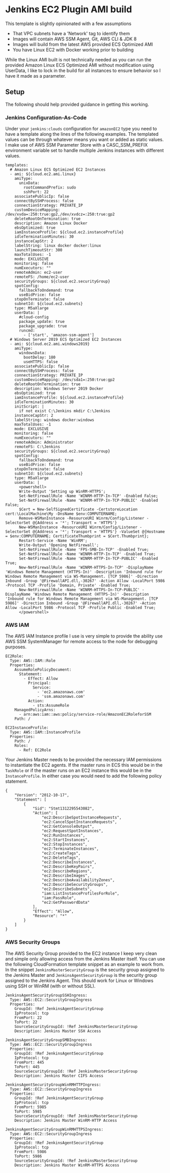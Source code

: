 # Jenkins EC2 Plugin AMI build

This template is slightly opinionated with a few assumptions

* That VPC subnets have a 'Network' tag to identify them
* Images will contain AWS SSM Agent, Git, AWS CLI & JDK 8
* Images will build from the latest AWS provided ECS Optimized AMI
* You have Linux EC2 with Docker working prior to building

While the Linux AMI built is not technically needed as you can run the provided
Amazon Linux ECS Optimized AMI without modification using UserData, I like to
lock in the build for all instances to ensure behavior so I have it made as a
parameter.

## Setup

The following should help provided guidance in getting this working.

### Jenkins Configuration-As-Code

Under your `jenkins:clouds` configuration for `amazonEC2` type you need to
have a template along the lines of the following examples. The templated values
can be through whatever means you want or added as static values. I make use of
AWS SSM Parameter Store with a CASC_SSM_PREFIX environment variable set to handle
multiple Jenkins instances with different values.

```
templates:
  # Amazon Linux ECS Optimized EC2 Instances
  - ami: ${cloud.ec2.ami.linux}
    amiType:
      unixData:
        rootCommandPrefix: sudo
        sshPort: 22
    associatePublicIp: false
    connectBySSHProcess: false
    connectionStrategy: PRIVATE_IP
    customDeviceMapping: /dev/xvda=:250:true:gp2,/dev/xvdcz=:250:true:gp2
    deleteRootOnTermination: true
    description: Amazon Linux Docker
    ebsOptimized: true
    iamInstanceProfile: ${cloud.ec2.instanceProfile}
    idleTerminationMinutes: 30
    instanceCapStr: 2
    labelString: linux docker docker:linux
    launchTimeoutStr: 300
    maxTotalUses: -1
    mode: EXCLUSIVE
    monitoring: false
    numExecutors: ""
    remoteAdmin: ec2-user
    remoteFS: /home/ec2-user
    securityGroups: ${cloud.ec2.securityGroup}
    spotConfig:
      fallbackToOndemand: true
      useBidPrice: false
    stopOnTerminate: false
    subnetId: ${cloud.ec2.subnets}
    type: M5aXlarge
    userData: |
      #cloud-config
      package_update: true
      package_upgrade: true
      runcmd:
        - ['start', 'amazon-ssm-agent']
  # Windows Server 2019 ECS Optimized EC2 Instances
  - ami: ${cloud.ec2.ami.windows2019}
    amiType:
      windowsData:
        bootDelay: 180
        useHTTPS: false
    associatePublicIp: false
    connectBySSHProcess: false
    connectionStrategy: PRIVATE_IP
    customDeviceMapping: /dev/sda1=:250:true:gp2
    deleteRootOnTermination: true
    description: Windows Server 2019 Docker
    ebsOptimized: true
    iamInstanceProfile: ${cloud.ec2.instanceProfile}
    idleTerminationMinutes: 30
    initScript: |
      if not exist C:\Jenkins mkdir C:\Jenkins
    instanceCapStr: 2
    labelString: windows docker:windows
    maxTotalUses: -1
    mode: EXCLUSIVE
    monitoring: false
    numExecutors: ""
    remoteAdmin: Administrator
    remoteFS: C:\Jenkins
    securityGroups: ${cloud.ec2.securityGroup}
    spotConfig:
      fallbackToOndemand: true
      useBidPrice: false
    stopOnTerminate: false
    subnetId: ${cloud.ec2.subnets}
    type: M5aXlarge
    userData: |
      <powershell>
      Write-Output 'Setting up WinRM-HTTPS';
      Set-NetFirewallRule -Name 'WINRM-HTTP-In-TCP' -Enabled False;
      Set-NetFirewallRule -Name 'WINRM-HTTP-In-TCP-PUBLIC' -Enabled False;
      $Cert = New-SelfSignedCertificate -CertstoreLocation cert:\LocalMachine\My -DnsName $env:COMPUTERNAME;
      Remove-WSManInstance -ResourceURI Winrm/Config/Listener -SelectorSet @{Address = '*'; Transport = 'HTTPS'}
      New-WSManInstance -ResourceURI Winrm/Config/Listener -SelectorSet @{Address = '*'; Transport = 'HTTPS'} -ValueSet @{Hostname = $env:COMPUTERNAME; CertificateThumbprint = $Cert.Thumbprint};
      Restart-Service -Name 'WinRM';
      Write-Output 'Opening NetFirewall';
      Set-NetFirewallRule -Name 'FPS-SMB-In-TCP' -Enabled True;
      Set-NetFirewallRule -Name 'WINRM-HTTP-In-TCP' -Enabled True;
      Set-NetFirewallRule -Name 'WINRM-HTTP-In-TCP-PUBLIC' -Enabled True;
      New-NetFirewallRule -Name 'WINRM-HTTPS-In-TCP' -DisplayName 'Windows Remote Management (HTTPS-In)' -Description 'Inbound rule for Windows Remote Management via WS-Management. [TCP 5986]' -Direction Inbound -Group '@FirewallAPI.dll,-30267' -Action Allow -LocalPort 5986 -Protocol TCP -Profile 'Domain, Private' -Enabled True;
      New-NetFirewallRule -Name 'WINRM-HTTPS-In-TCP-PUBLIC' -DisplayName 'Windows Remote Management (HTTPS-In)' -Description 'Inbound rule for Windows Remote Management via WS-Management. [TCP 5986]' -Direction Inbound -Group '@FirewallAPI.dll,-30267' -Action Allow -LocalPort 5986 -Protocol TCP -Profile Public -Enabled True;
      </powershell>
```

### AWS IAM

The AWS IAM Instance profile I use is very simple to provide the ability use AWS SSM SystemManager
for remote access to the node for debugging purposes.

```
EC2Role:
  Type: AWS::IAM::Role
  Properties:
    AssumeRolePolicyDocument:
      Statement:
        - Effect: Allow
          Principal:
            Service:
              - 'ec2.amazonaws.com'
              - 'ssm.amazonaws.com'
          Action:
            - sts:AssumeRole
    ManagedPolicyArns:
      - arn:aws:iam::aws:policy/service-role/AmazonEC2RoleforSSM
    Path: /

EC2InstanceProfile:
  Type: AWS::IAM::InstanceProfile
  Properties:
    Path: /
    Roles:
      - Ref: EC2Role
```

Your Jenkins Master needs to be provided the necessary IAM permissions to instantiate the EC2
agents. If the master runs in ECS this would be in the `TaskRole` or if the master runs on an EC2
instance this would be in the `InstanceProfile`. In either case you would need to add the following
policy statement.

```
{
    "Version": "2012-10-17",
    "Statement": [
        {
            "Sid": "Stmt1312295543082",
            "Action": [
                "ec2:DescribeSpotInstanceRequests",
                "ec2:CancelSpotInstanceRequests",
                "ec2:GetConsoleOutput",
                "ec2:RequestSpotInstances",
                "ec2:RunInstances",
                "ec2:StartInstances",
                "ec2:StopInstances",
                "ec2:TerminateInstances",
                "ec2:CreateTags",
                "ec2:DeleteTags",
                "ec2:DescribeInstances",
                "ec2:DescribeKeyPairs",
                "ec2:DescribeRegions",
                "ec2:DescribeImages",
                "ec2:DescribeAvailabilityZones",
                "ec2:DescribeSecurityGroups",
                "ec2:DescribeSubnets",
                "iam:ListInstanceProfilesForRole",
                "iam:PassRole",
                "ec2:GetPasswordData"
            ],
            "Effect": "Allow",
            "Resource": "*"
        }
    ]
}
```

### AWS Security Groups

The AWS Security Group provided to the EC2 instance I keep very clean and simple only allowing access
from the Jenkins Master itself. You can use the following CloudFormation template snippet as an example
to work from. In the snippet `JenkinsMasterSecurityGroup` is the security group assigned to the Jenkins
Master and `JenkinsAgentSecurityGroup` is the security group assigned to the Jenkins Agent. This should
work for Linux or Windows using SSH or WinRM (with or without SSL).

```
JenkinsAgentSecurityGroupSSHIngress:
  Type: AWS::EC2::SecurityGroupIngress
  Properties:
    GroupId: !Ref JenkinsAgentSecurityGroup
    IpProtocol: tcp
    FromPort: 22
    ToPort: 22
    SourceSecurityGroupId: !Ref JenkinsMasterSecurityGroup
    Description: Jenkins Master SSH Access

JenkinsAgentSecurityGroupSMBIngress:
  Type: AWS::EC2::SecurityGroupIngress
  Properties:
    GroupId: !Ref JenkinsAgentSecurityGroup
    IpProtocol: tcp
    FromPort: 445
    ToPort: 445
    SourceSecurityGroupId: !Ref JenkinsMasterSecurityGroup
    Description: Jenkins Master CIFS Access

JenkinsAgentSecurityGroupWinRMHTTPIngress:
  Type: AWS::EC2::SecurityGroupIngress
  Properties:
    GroupId: !Ref JenkinsAgentSecurityGroup
    IpProtocol: tcp
    FromPort: 5985
    ToPort: 5985
    SourceSecurityGroupId: !Ref JenkinsMasterSecurityGroup
    Description: Jenkins Master WinRM-HTTP Access

JenkinsAgentSecurityGroupWinRMHTTPSIngress:
  Type: AWS::EC2::SecurityGroupIngress
  Properties:
    GroupId: !Ref JenkinsAgentSecurityGroup
    IpProtocol: tcp
    FromPort: 5986
    ToPort: 5986
    SourceSecurityGroupId: !Ref JenkinsMasterSecurityGroup
    Description: Jenkins Master WinRM-HTTPS Access
```
